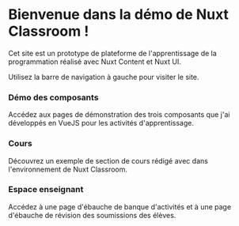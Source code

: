 # Bienvenue dans la démo de Nuxt Classroom !

Cet site est un prototype de plateforme de l'apprentissage de la programmation réalisé avec Nuxt Content et Nuxt UI.

Utilisez la barre de navigation à gauche pour visiter le site.

### Démo des composants

Accédez aux pages de démonstration des trois composants que j'ai développés en VueJS pour les activités d'apprentissage.

### Cours

Découvrez un exemple de section de cours rédigé avec dans l'environnement de Nuxt Classroom.

### Espace enseignant

Accédez à une page d'ébauche de banque d'activités et à une page d'ébauche de révision des soumissions des élèves.
